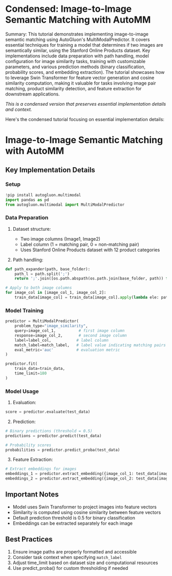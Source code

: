 # Condensed: Image-to-Image Semantic Matching with AutoMM

Summary: This tutorial demonstrates implementing image-to-image semantic matching using AutoGluon's MultiModalPredictor. It covers essential techniques for training a model that determines if two images are semantically similar, using the Stanford Online Products dataset. Key implementations include data preparation with path handling, model configuration for image similarity tasks, training with customizable parameters, and various prediction methods (binary classification, probability scores, and embedding extraction). The tutorial showcases how to leverage Swin Transformer for feature vector generation and cosine similarity computation, making it valuable for tasks involving image pair matching, product similarity detection, and feature extraction for downstream applications.

*This is a condensed version that preserves essential implementation details and context.*

Here's the condensed tutorial focusing on essential implementation details:

# Image-to-Image Semantic Matching with AutoMM

## Key Implementation Details

### Setup
```python
!pip install autogluon.multimodal
import pandas as pd
from autogluon.multimodal import MultiModalPredictor
```

### Data Preparation
1. Dataset structure:
   - Two image columns (Image1, Image2)
   - Label column (1 = matching pair, 0 = non-matching pair)
   - Uses Stanford Online Products dataset with 12 product categories

2. Path handling:
```python
def path_expander(path, base_folder):
    path_l = path.split(';')
    return ';'.join([os.path.abspath(os.path.join(base_folder, path)) for path in path_l])

# Apply to both image columns
for image_col in [image_col_1, image_col_2]:
    train_data[image_col] = train_data[image_col].apply(lambda ele: path_expander(ele, base_folder=dataset_path))
```

### Model Training
```python
predictor = MultiModalPredictor(
    problem_type="image_similarity",
    query=image_col_1,          # first image column
    response=image_col_2,       # second image column
    label=label_col,           # label column
    match_label=match_label,   # label value indicating matching pairs (e.g., 1)
    eval_metric='auc'          # evaluation metric
)

predictor.fit(
    train_data=train_data,
    time_limit=180
)
```

### Model Usage

1. Evaluation:
```python
score = predictor.evaluate(test_data)
```

2. Prediction:
```python
# Binary predictions (threshold = 0.5)
predictions = predictor.predict(test_data)

# Probability scores
probabilities = predictor.predict_proba(test_data)
```

3. Feature Extraction:
```python
# Extract embeddings for images
embeddings_1 = predictor.extract_embedding({image_col_1: test_data[image_col_1][:5].tolist()})
embeddings_2 = predictor.extract_embedding({image_col_2: test_data[image_col_2][:5].tolist()})
```

## Important Notes
- Model uses Swin Transformer to project images into feature vectors
- Similarity is computed using cosine similarity between feature vectors
- Default prediction threshold is 0.5 for binary classification
- Embeddings can be extracted separately for each image

## Best Practices
1. Ensure image paths are properly formatted and accessible
2. Consider task context when specifying `match_label`
3. Adjust time_limit based on dataset size and computational resources
4. Use predict_proba() for custom thresholding if needed